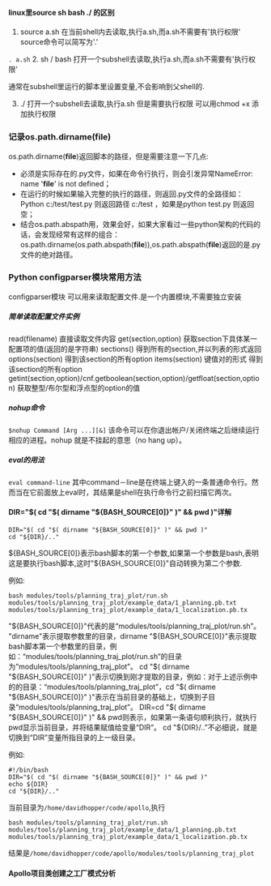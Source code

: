 #### linux里source sh bash ./ 的区别

1. source a.sh
在当前shell内去读取,执行a.sh,而a.sh不需要有'执行权限' source命令可以简写为'.'

`. a.sh`
2. sh / bash 打开一个subshell去读取,执行a.sh,而a.sh不需要有'执行权限' 

通常在subshell里运行的脚本里设置变量,不会影响到父shell的.

3. ./
打开一个subshell去读取,执行a.sh 但是需要执行权限
可以用chmod +x 添加执行权限


### 记录os.path.dirname(__file__)

os.path.dirname(__file__)返回脚本的路径，但是需要注意一下几点:
* 必须是实际存在的.py文件，如果在命令行执行，则会引发异常NameError: name '__file__' is not defined；
* 在运行的时候如果输入完整的执行的路径，则返回.py文件的全路径如：Python c:/test/test.py 则返回路径 c:/test ，如果是python test.py 则返回空；
* 结合os.path.abspath用，效果会好，如果大家看过一些python架构的代码的话，会发现经常有这样的组合：os.path.dirname(os.path.abspath(__file__)),os.path.abspath(__file__)返回的是.py文件的绝对路径。



### Python configparser模块常用方法
configparser模块 可以用来读取配置文件.是一个内置模块,不需要独立安装

##### 简单读取配置文件实例
read(filename) 直接读取文件内容
get(section,option) 获取section下具体某一配置项的值(返回的是字符串)
sections() 得到所有的section,并以列表的形式返回
options(section) 得到该section的所有option
items(section) 键值对的形式 得到该section的所有option
getint(section,option)/cnf.getboolean(section,option)/getfloat(section,option) 获取整型/布尔型和浮点型的option的值

##### nohup命令
`$nohup Command [Arg ...][&]`
该命令可以在你退出帐户/关闭终端之后继续运行相应的进程。nohup 就是不挂起的意思（no hang up）。

##### eval的用法
`eval command-line`
其中command－line是在终端上键入的一条普通命令行。然而当在它前面放上eval时，其结果是shell在执行命令行之前扫描它两次。

#### DIR="$( cd "$( dirname "${BASH_SOURCE[0]}" )" && pwd )"详解

```
DIR="$( cd "$( dirname "${BASH_SOURCE[0]}" )" && pwd )"
cd "${DIR}/.."
```
${BASH_SOURCE[0]}表示bash脚本的第一个参数,如果第一个参数是bash,表明这是要执行bash脚本,这时"${BASH_SOURCE[0]}"自动转换为第二个参数.

例如:
```
bash modules/tools/planning_traj_plot/run.sh 
modules/tools/planning_traj_plot/example_data/1_planning.pb.txt 
modules/tools/planning_traj_plot/example_data/1_localization.pb.tx

```

"${BASH_SOURCE[0]}"代表的是“modules/tools/planning_traj_plot/run.sh”。 
"dirname"表示提取参数里的目录，dirname "${BASH_SOURCE[0]}"表示提取bash脚本第一个参数里的目录，例如：“modules/tools/planning_traj_plot/run.sh”的目录为”modules/tools/planning_traj_plot”。 
cd "$( dirname "${BASH_SOURCE[0]}" )”表示切换到刚才提取的目录，例如：对于上述示例中的的目录：“modules/tools/planning_traj_plot”，cd "$( dirname "${BASH_SOURCE[0]}" )"表示在当前目录的基础上，切换到子目录“modules/tools/planning_traj_plot”。 
DIR=cd "$( dirname "${BASH_SOURCE[0]}" )" && pwd则表示，如果第一条语句顺利执行，就执行pwd显示当前目录，并将结果赋值给变量“DIR”。 
cd "${DIR}/..”不必细说，就是切换到“DIR”变量所指目录的上一级目录。

例如:
```
#!/bin/bash
DIR="$( cd "$( dirname "${BASH_SOURCE[0]}" )" && pwd )"
echo ${DIR}
cd "${DIR}/.."
```
当前目录为`/home/davidhopper/code/apollo`,执行
```
bash modules/tools/planning_traj_plot/run.sh 
modules/tools/planning_traj_plot/example_data/1_planning.pb.txt 
modules/tools/planning_traj_plot/example_data/1_localization.pb.tx

```
结果是`/home/davidhopper/code/apollo/modules/tools/planning_traj_plot`

#### Apollo项目类创建之工厂模式分析


